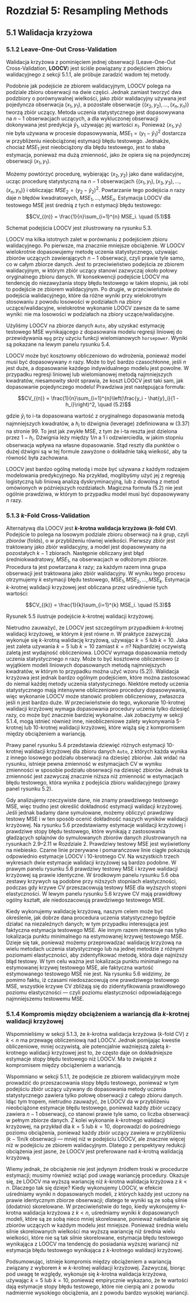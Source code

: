 # Rozdział 5: Resampling Methods

## 5.1 Walidacja krzyżowa

### 5.1.2 Leave-One-Out Cross-Validation

Walidacja krzyżowa z pominięciem jednej obserwacji (Leave-One-Out Cross-Validation, **LOOCV**) jest ściśle powiązany z podejściem zbioru walidacyjnego z sekcji 5.1.1, ale próbuje zaradzić wadom tej metody.

Podobnie jak podejście ze zbiorem walidacyjnym, LOOCV polega na podziale zbioru obserwacji na dwie części. Jednak zamiast tworzyć dwa podzbiory o porównywalnej wielkości, jako zbiór walidacyjny używana jest pojedyncza obserwacja $(x_1, y_1)$, a pozostałe obserwacje $\{(x_2, y_2),...,(x_n, y_n)\}$ tworzą zbiór uczący. Metoda uczenia statystycznego jest dopasowywana na $n − 1$ obserwacjach uczących, a dla wykluczonej obserwacji dokonywana jest predykcja $\hat{y}_1$, używając jej wartości $x_1$. Ponieważ $(x_1, y_1)$ nie była używana w procesie dopasowywania, $MSE_1 = (y_1 − \hat{y}_1)^2$ dostarcza w przybliżeniu nieobciążonej estymacji błędu testowego. Jednakże, chociaż $MSE_1$ jest nieobciążony dla błędu testowego, jest to słaba estymacja, ponieważ ma dużą zmienność, jako że opiera się na pojedynczej obserwacji $(x_1, y_1)$.

Możemy powtórzyć procedurę, wybierając $(x_2, y_2)$ jako dane walidacyjne, ucząc procedurę statystyczną na $n − 1$ obserwacjach $\{(x_1, y_1),(x_3, y_3),...,(x_n, y_n)\}$ i obliczając $MSE_2 = (y_2−\hat{y}_2)^2$. Powtarzanie tego podejścia $n$ razy daje $n$ błędów kwadratowych, $MSE_1,..., MSE_n$. Estymacja LOOCV dla testowego MSE jest średnią z tych $n$ estymacji błędu testowego:

$$CV_{(n)} = \frac{1}{n}\sum_{i=1}^{n} MSE_i. \quad (5.1)$$

Schemat podejścia LOOCV jest zilustrowany na rysunku 5.3.

LOOCV ma kilka istotnych zalet w porównaniu z podejściem zbioru walidacyjnego. Po pierwsze, ma znacznie mniejsze obciążenie. W LOOCV wielokrotnie dopasowujemy metodę uczenia statystycznego, używając zbiorów uczących zawierających $n − 1$ obserwacji, czyli prawie tyle samo, co w całym zbiorze danych. Jest to przeciwieństwo podejścia ze zbiorem walidacyjnym, w którym zbiór uczący stanowi zazwyczaj około połowy oryginalnego zbioru danych. W konsekwencji podejście LOOCV ma tendencję do niezawyżania stopy błędu testowego w takim stopniu, jak robi to podejście ze zbiorem walidacyjnym. Po drugie, w przeciwieństwie do podejścia walidacyjnego, które da różne wyniki przy wielokrotnym stosowaniu z powodu losowości w podziałach na zbiory uczące/walidacyjne, wielokrotne wykonanie LOOCV zawsze da te same wyniki: nie ma losowości w podziałach na zbiory uczące/walidacyjne.

Użyliśmy LOOCV na zbiorze danych `Auto`, aby uzyskać estymację testowego MSE wynikającego z dopasowania modelu regresji liniowej do przewidywania `mpg` przy użyciu funkcji wielomianowych `horsepower`. Wyniki są pokazane na lewym panelu rysunku 5.4.

LOOCV może być kosztowny obliczeniowo do wdrożenia, ponieważ model musi być dopasowywany $n$ razy. Może to być bardzo czasochłonne, jeśli $n$ jest duże, a dopasowanie każdego indywidualnego modelu jest powolne. W przypadku regresji liniowej lub wielomianowej metodą najmniejszych kwadratów, niesamowity skrót sprawia, że koszt LOOCV jest taki sam, jak dopasowanie pojedynczego modelu! Prawdziwa jest następująca formuła:

$$CV_{(n)} = \frac{1}{n}\sum_{i=1}^{n}\left(\frac{y_i - \hat{y}_i}{1 - h_i}\right)^2, \quad (5.2)$$

gdzie $\hat{y}_i$ to i-ta dopasowana wartość z oryginalnego dopasowania metodą najmniejszych kwadratów, a $h_i$ to dźwignia (leverage) zdefiniowana w (3.37) na stronie 99. To jest jak zwykłe MSE, z tym że i-ta reszta jest dzielona przez $1 − h_i$. Dźwignia leży między $1/n$ a 1 i odzwierciedla, w jakim stopniu obserwacja wpływa na własne dopasowanie. Stąd reszty dla punktów o dużej dźwigni są w tej formule zawyżone o dokładnie taką wielkość, aby ta równość była zachowana.

LOOCV jest bardzo ogólną metodą i może być używana z każdym rodzajem modelowania predykcyjnego. Na przykład, moglibyśmy użyć jej z regresją logistyczną lub liniową analizą dyskryminacyjną, lub z dowolną z metod omówionych w późniejszych rozdziałach. Magiczna formuła (5.2) nie jest ogólnie prawdziwa, w którym to przypadku model musi być dopasowywany $n$ razy.

### 5.1.3 $k$-Fold Cross-Validation

Alternatywą dla LOOCV jest ***k*-krotna walidacja krzyżowa (*k*-fold CV)**. Podejście to polega na losowym podziale zbioru obserwacji na $k$ grup, czyli *zbiorów* (folds), o w przybliżeniu równej wielkości. Pierwszy zbiór jest traktowany jako zbiór walidacyjny, a model jest dopasowywany na pozostałych $k − 1$ zbiorach. Następnie obliczany jest błąd średniokwadratowy, $MSE_1$, na obserwacjach w odłożonym zbiorze. Procedura ta jest powtarzana $k$ razy; za każdym razem inna grupa obserwacji jest traktowana jako zbiór walidacyjny. W wyniku tego procesu otrzymujemy $k$ estymacji błędu testowego, $MSE_1, MSE_2,..., MSE_k$. Estymacja $k$-krotnej walidacji krzyżowej jest obliczana przez uśrednienie tych wartości:

$$CV_{(k)} = \frac{1}{k}\sum_{i=1}^{k} MSE_i. \quad (5.3)$$

Rysunek 5.5 ilustruje podejście $k$-krotnej walidacji krzyżowej.

Nietrudno zauważyć, że LOOCV jest szczególnym przypadkiem $k$-krotnej walidacji krzyżowej, w którym $k$ jest równe $n$. W praktyce zazwyczaj wykonuje się $k$-krotną walidację krzyżową, używając $k = 5$ lub $k = 10$. Jaka jest zaleta używania $k = 5$ lub $k = 10$ zamiast $k = n$? Najbardziej oczywistą zaletą jest wydajność obliczeniowa. LOOCV wymaga dopasowania metody uczenia statystycznego $n$ razy. Może to być kosztowne obliczeniowo (z wyjątkiem modeli liniowych dopasowanych metodą najmniejszych kwadratów, w którym to przypadku można użyć wzoru (5.2)). Walidacja krzyżowa jest jednak bardzo ogólnym podejściem, które można zastosować do niemal każdej metody uczenia statystycznego. Niektóre metody uczenia statystycznego mają intensywne obliczeniowo procedury dopasowywania, więc wykonanie LOOCV może stanowić problem obliczeniowy, zwłaszcza jeśli n jest bardzo duże. W przeciwieństwie do tego, wykonanie 10-krotnej walidacji krzyżowej wymaga dopasowania procedury uczenia tylko dziesięć razy, co może być znacznie bardziej wykonalne. Jak zobaczymy w sekcji 5.1.4, mogą istnieć również inne, nieobliczeniowe zalety wykonywania 5-krotnej lub 10-krotnej walidacji krzyżowej, które wiążą się z kompromisem między obciążeniem a wariancją.

Prawy panel rysunku 5.4 przedstawia dziewięć różnych estymacji 10-krotnej walidacji krzyżowej dla zbioru danych `Auto`, z których każda wynika z innego losowego podziału obserwacji na dziesięć zbiorów. Jak widać na rysunku, istnieje pewna zmienność w estymacjach CV w wyniku zmienności w sposobie podziału obserwacji na dziesięć zbiorów. Jednak ta zmienność jest zazwyczaj znacznie niższa niż zmienność w estymacjach błędu testowego, która wynika z podejścia zbioru walidacyjnego (prawy panel rysunku 5.2).

Gdy analizujemy rzeczywiste dane, nie znamy prawdziwego testowego MSE, więc trudno jest określić dokładność estymacji walidacji krzyżowej. Jeśli jednak badamy dane symulowane, możemy obliczyć prawdziwy testowy MSE i w ten sposób ocenić dokładność naszych wyników walidacji krzyżowej. Na rysunku 5.6 przedstawiamy estymacje walidacji krzyżowej i prawdziwe stopy błędu testowego, które wynikają z zastosowania gładzących splajnów do symulowanych zbiorów danych zilustrowanych na rysunkach 2.9–2.11 w Rozdziale 2. Prawdziwy testowy MSE jest wyświetlony na niebiesko. Czarne linie przerywane i pomarańczowe linie ciągłe pokazują odpowiednio estymacje LOOCV i 10-krotnego CV. Na wszystkich trzech wykresach dwie estymacje walidacji krzyżowej są bardzo podobne. W prawym panelu rysunku 5.6 prawdziwy testowy MSE i krzywe walidacji krzyżowej są prawie identyczne. W środkowym panelu rysunku 5.6 oba zestawy krzywych są podobne przy niższych stopniach elastyczności, podczas gdy krzywe CV przeszacowują testowy MSE dla wyższych stopni elastyczności. W lewym panelu rysunku 5.6 krzywe CV mają prawidłowy ogólny kształt, ale niedoszacowują prawdziwego testowego MSE.

Kiedy wykonujemy walidację krzyżową, naszym celem może być określenie, jak dobrze dana procedura uczenia statystycznego będzie działać na niezależnych danych; w tym przypadku interesująca jest faktyczna estymacja testowego MSE. Ale innym razem interesuje nas tylko lokalizacja punktu minimalnego na estymowanej krzywej testowego MSE. Dzieje się tak, ponieważ możemy przeprowadzać walidację krzyżową na wielu metodach uczenia statystycznego lub na jednej metodzie z różnymi poziomami elastyczności, aby zidentyfikować metodę, która daje najniższy błąd testowy. W tym celu ważna jest lokalizacja punktu minimalnego na estymowanej krzywej testowego MSE, ale faktyczna wartość estymowanego testowego MSE nie jest. Na rysunku 5.6 widzimy, że pomimo faktu, iż czasami niedoszacowują one prawdziwego testowego MSE, wszystkie krzywe CV zbliżają się do zidentyfikowania prawidłowego poziomu elastyczności — czyli poziomu elastyczności odpowiadającego najmniejszemu testowemu MSE.

### 5.1.4 Kompromis między obciążeniem a wariancją dla $k$-krotnej walidacji krzyżowej

Wspomnieliśmy w sekcji 5.1.3, że $k$-krotna walidacja krzyżowa ($k$-fold CV) z $k < n$ ma przewagę obliczeniową nad LOOCV. Jednak pomijając kwestie obliczeniowe, mniej oczywistą, ale potencjalnie ważniejszą zaletą $k$-krotnego walidacji krzyżowej jest to, że często daje on dokładniejsze estymacje stopy błędu testowego niż LOOCV. Ma to związek z kompromisem między obciążeniem a wariancją.

Wspomniano w sekcji 5.1.1, że podejście ze zbiorem walidacyjnym może prowadzić do przeszacowania stopy błędu testowego, ponieważ w tym podejściu zbiór uczący używany do dopasowania metody uczenia statystycznego zawiera tylko połowę obserwacji z całego zbioru danych. Idąc tym tropem, nietrudno zauważyć, że LOOCV da w przybliżeniu nieobciążone estymacje błędu testowego, ponieważ każdy zbiór uczący zawiera $n − 1$ obserwacji, co stanowi prawie tyle samo, co liczba obserwacji w pełnym zbiorze danych. Z kolei wykonanie $k$-krotnego walidacji krzyżowej, na przykład dla $k = 5$ lub $k = 10$, doprowadzi do pośredniego poziomu obciążenia, ponieważ każdy zbiór uczący zawiera w przybliżeniu $(k − 1)n/k$ obserwacji — mniej niż w podejściu LOOCV, ale znacznie więcej niż w podejściu ze zbiorem walidacyjnym. Dlatego z perspektywy redukcji obciążenia jest jasne, że LOOCV jest preferowane nad $k$-krotną walidacją krzyżową.

Wiemy jednak, że obciążenie nie jest jedynym źródłem troski w procedurze estymacji; musimy również wziąć pod uwagę wariancję procedury. Okazuje się, że LOOCV ma wyższą wariancję niż $k$-krotna walidacja krzyżowa z $k < n$. Dlaczego tak się dzieje? Kiedy wykonujemy LOOCV, w efekcie uśredniamy wyniki n dopasowanych modeli, z których każdy jest uczony na prawie identycznym zbiorze obserwacji; dlatego te wyniki są ze sobą silnie (dodatnio) skorelowane. W przeciwieństwie do tego, kiedy wykonujemy $k$-krotna walidacja krzyżowa z $k < n$, uśredniamy wyniki $k$ dopasowanych modeli, które są ze sobą nieco mniej skorelowane, ponieważ nakładanie się zbiorów uczących w każdym modelu jest mniejsze. Ponieważ średnia wielu silnie skorelowanych wielkości ma wyższą wariancję niż średnia wielu wielkości, które nie są tak silnie skorelowane, estymacja błędu testowego wynikająca z LOOCV ma tendencję do posiadania wyższej wariancji niż estymacja błędu testowego wynikająca z $k$-krotnego walidacji krzyżowej.

Podsumowując, istnieje kompromis między obciążeniem a wariancją związany z wyborem $k$ w $k$-krotnej walidacji krzyżowej. Zazwyczaj, biorąc pod uwagę te względy, wykonuje się $k$-krotna walidacja krzyżowa, używając $k = 5$ lub $k = 10$, ponieważ empirycznie wykazano, że te wartości dają estymacje stopy błędu testowego, które nie cierpią ani z powodu nadmiernie wysokiego obciążenia, ani z powodu bardzo wysokiej wariancji.